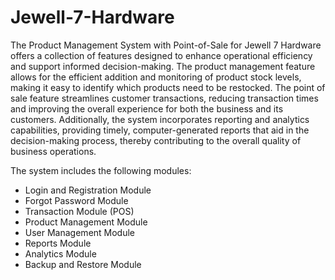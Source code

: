 # Jewell-7-Hardware
The Product Management System with Point-of-Sale for Jewell 7 Hardware offers a collection of features designed to enhance operational efficiency and support informed decision-making. The product management feature allows for the efficient addition and monitoring of product stock levels, making it easy to identify which products need to be restocked. The point of sale feature streamlines customer transactions, reducing transaction times and improving the overall experience for both the business and its customers. Additionally, the system incorporates reporting and analytics capabilities, providing timely, computer-generated reports that aid in the decision-making process, thereby contributing to the overall quality of business operations.

The system includes the following modules:
- Login and Registration Module
- Forgot Password Module
- Transaction Module (POS)
- Product Management Module
- User Management Module
- Reports Module
- Analytics Module
- Backup and Restore Module

